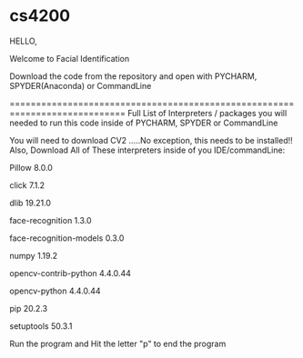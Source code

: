 # cs4200


HELLO, 

Welcome to Facial Identification

Download the code from the repository and open with PYCHARM, SPYDER(Anaconda) or CommandLine

============================================================================
Full List of Interpreters / packages you will needed to run this code inside of PYCHARM, SPYDER or CommandLine

You will need to download CV2  .....No exception, this needs to be installed!!
Also,
Download All of These interpreters inside of you IDE/commandLine: 

Pillow	8.0.0	

click	7.1.2	

dlib	19.21.0	

face-recognition	1.3.0	

face-recognition-models	0.3.0	

numpy	1.19.2	

opencv-contrib-python	4.4.0.44	

opencv-python	4.4.0.44	

pip	20.2.3	

setuptools	50.3.1



Run the program and Hit the letter "p" to end the program 
